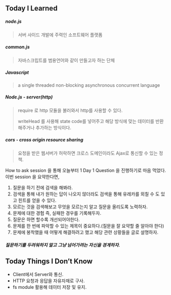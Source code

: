 ## Today I Learned



##### node.js 

> 서버 사이드 개발에 주력인 소프트웨어 플랫폼



##### common.js

> 자바스크립트를 범용언어와 같이 만들고자 하는 단체



##### Javascript

> a single threaded non-blocking asynchronous concurrent language



##### Node.js - server(http)

> require 로 http 모듈을 불러와서 http를 사용할 수 있다.
>
> writeHead 를 사용해 state code를 넣어주고 해당 방식에 맞는 데이터를 반환해주거나 추가하는 방식이다.



##### cors - cross origin resource sharing

> 요청을 받은 웹서버가 허락하면 크로스 도메인이라도 Ajax로 통신할 수 있는 정책.



How to ask session 을 통해 오늘부터 1 Day 1 Question 을 진행하기로 마음 먹었다. 이번 session 을 요약한다면,

1. 질문을 하기 전에 검색을 해봐라.
2. 검색을 통해 내가 원하는 답이 나오지 않더라도 검색을 통해 유레카를 외칠 수 도 있고 힌트를 얻을 수 있다.
3. 모르는 것을 검색해보고 무엇을 모르는지 알고 질문을 올리도록 노력하자.
4. 문제에 대한 경험 즉, 실패한 경우를 기록해두자.
5. 질문은 하면 할수록 개선되어야한다.
6. 문제를 한 번에 파악할 수 있는 제목이 중요하다.(질문을 잘 요약할 줄 알아야 한다)
7. 문제에 봉착했을 때 어떻게 해결하려고 했고 해당 관련 상황들을 글로 설명하자.  

##### 질문하기를 두려워하지 말고 그냥 넘어가려는 자신을 경계하자.





## Today Things I Don’t Know



- Client에서 Server와 통신.
- HTTP 요청과 응답을 자유자재로 구사.
- fs module 활용해 데이터 저장 및 유지.

